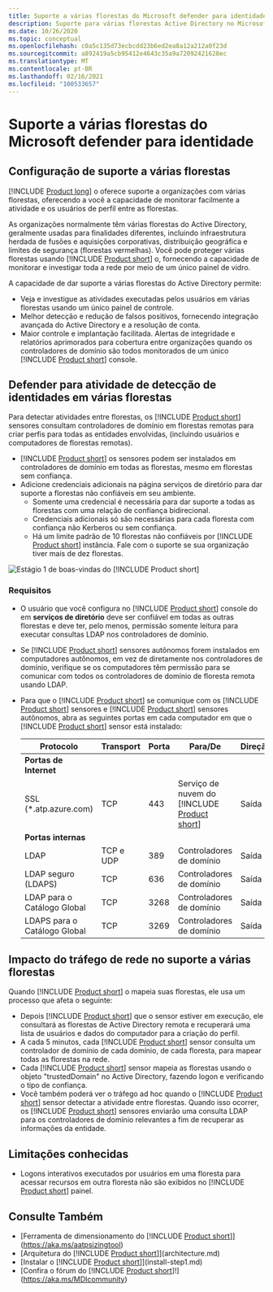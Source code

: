 ```yaml
---
title: Suporte a várias florestas do Microsoft defender para identidade
description: Suporte para várias florestas Active Directory no Microsoft defender para identidade.
ms.date: 10/26/2020
ms.topic: conceptual
ms.openlocfilehash: c0a5c135d73ecbcdd23b6ed2ea8a12a212a0f23d
ms.sourcegitcommit: a892419a5cb95412e4643c35a9a72092421628ec
ms.translationtype: MT
ms.contentlocale: pt-BR
ms.lasthandoff: 02/16/2021
ms.locfileid: "100533657"
---
```

# <a name="microsoft-defender-for-identity-multi-forest-support"></a>Suporte a várias florestas do Microsoft defender para identidade

## <a name="multi-forest-support-set-up"></a>Configuração de suporte a várias florestas

[!INCLUDE [Product long](includes/product-long.md)] o oferece suporte a organizações com várias florestas, oferecendo a você a capacidade de monitorar facilmente a atividade e os usuários de perfil entre as florestas.

As organizações normalmente têm várias florestas do Active Directory, geralmente usadas para finalidades diferentes, incluindo infraestrutura herdada de fusões e aquisições corporativas, distribuição geográfica e limites de segurança (florestas vermelhas). Você pode proteger várias florestas usando [!INCLUDE [Product short](includes/product-short.md)] o, fornecendo a capacidade de monitorar e investigar toda a rede por meio de um único painel de vidro.

A capacidade de dar suporte a várias florestas do Active Directory permite:

- Veja e investigue as atividades executadas pelos usuários em várias florestas usando um único painel de controle.
- Melhor detecção e redução de falsos positivos, fornecendo integração avançada do Active Directory e a resolução de conta.
- Maior controle e implantação facilitada. Alertas de integridade e relatórios aprimorados para cobertura entre organizações quando os controladores de domínio são todos monitorados de um único [!INCLUDE [Product short](includes/product-short.md)] console.

## <a name="defender-for-identity-detection-activity-across-multiple-forests"></a>Defender para atividade de detecção de identidades em várias florestas

Para detectar atividades entre florestas, os [!INCLUDE [Product short](includes/product-short.md)] sensores consultam controladores de domínio em florestas remotas para criar perfis para todas as entidades envolvidas, (incluindo usuários e computadores de florestas remotas).

- [!INCLUDE [Product short](includes/product-short.md)] os sensores podem ser instalados em controladores de domínio em todas as florestas, mesmo em florestas sem confiança.
- Adicione credenciais adicionais na página serviços de diretório para dar suporte a florestas não confiáveis em seu ambiente.
  - Somente uma credencial é necessária para dar suporte a todas as florestas com uma relação de confiança bidirecional.
  - Credenciais adicionais só são necessárias para cada floresta com confiança não Kerberos ou sem confiança.
  - Há um limite padrão de 10 florestas não confiáveis por [!INCLUDE [Product short](includes/product-short.md)] instância. Fale com o suporte se sua organização tiver mais de dez florestas.

![Estágio 1 de boas-vindas do [!INCLUDE [Product short](includes/product-short.md)]](media/directory-services-add-no-trust-forests.png)

### <a name="requirements"></a>Requisitos

- O usuário que você configura no [!INCLUDE [Product short](includes/product-short.md)] console do em **serviços de diretório** deve ser confiável em todas as outras florestas e deve ter, pelo menos, permissão somente leitura para executar consultas LDAP nos controladores de domínio.
- Se [!INCLUDE [Product short](includes/product-short.md)] sensores autônomos forem instalados em computadores autônomos, em vez de diretamente nos controladores de domínio, verifique se os computadores têm permissão para se comunicar com todos os controladores de domínio de floresta remota usando LDAP.

- Para que o [!INCLUDE [Product short](includes/product-short.md)] se comunique com os [!INCLUDE [Product short](includes/product-short.md)] sensores e [!INCLUDE [Product short](includes/product-short.md)] sensores autônomos, abra as seguintes portas em cada computador em que o [!INCLUDE [Product short](includes/product-short.md)] sensor está instalado:

  |Protocolo|Transport|Porta|Para/De|Direção|
  |----|----|----|----|----|
  |**Portas de Internet**||||
  |SSL (*.atp.azure.com)|TCP|443|Serviço de nuvem do [!INCLUDE [Product short](includes/product-short.md)]|Saída|
  |**Portas internas**||||
  |LDAP|TCP e UDP|389|Controladores de domínio|Saída|
  |LDAP seguro (LDAPS)|TCP|636|Controladores de domínio|Saída|
  |LDAP para o Catálogo Global|TCP|3268|Controladores de domínio|Saída|
  |LDAPS para o Catálogo Global|TCP|3269|Controladores de domínio|Saída|

## <a name="multi-forest-support-network-traffic-impact"></a>Impacto do tráfego de rede no suporte a várias florestas

Quando [!INCLUDE [Product short](includes/product-short.md)] o mapeia suas florestas, ele usa um processo que afeta o seguinte:

- Depois [!INCLUDE [Product short](includes/product-short.md)] que o sensor estiver em execução, ele consultará as florestas de Active Directory remota e recuperará uma lista de usuários e dados do computador para a criação do perfil.
- A cada 5 minutos, cada [!INCLUDE [Product short](includes/product-short.md)] sensor consulta um controlador de domínio de cada domínio, de cada floresta, para mapear todas as florestas na rede.
- Cada [!INCLUDE [Product short](includes/product-short.md)] sensor mapeia as florestas usando o objeto "trustedDomain" no Active Directory, fazendo logon e verificando o tipo de confiança.
- Você também poderá ver o tráfego ad hoc quando o [!INCLUDE [Product short](includes/product-short.md)] sensor detectar a atividade entre florestas. Quando isso ocorrer, os [!INCLUDE [Product short](includes/product-short.md)] sensores enviarão uma consulta LDAP para os controladores de domínio relevantes a fim de recuperar as informações da entidade.

## <a name="known-limitations"></a>Limitações conhecidas

- Logons interativos executados por usuários em uma floresta para acessar recursos em outra floresta não são exibidos no [!INCLUDE [Product short](includes/product-short.md)] painel.

## <a name="see-also"></a>Consulte Também

- [Ferramenta de dimensionamento do [!INCLUDE [Product short](includes/product-short.md)]](https://aka.ms/aatpsizingtool)
- [Arquitetura do [!INCLUDE [Product short](includes/product-short.md)]](architecture.md)
- [Instalar o [!INCLUDE [Product short](includes/product-short.md)]](install-step1.md)
- [Confira o fórum do [!INCLUDE [Product short](includes/product-short.md)]!](https://aka.ms/MDIcommunity)
